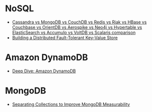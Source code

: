 NoSQL
=====
* [Cassandra vs MongoDB vs CouchDB vs Redis vs Riak vs HBase vs Couchbase vs OrientDB vs Aerospike vs Neo4j vs Hypertable vs ElasticSearch vs Accumulo vs VoltDB vs Scalaris comparison](http://kkovacs.eu/cassandra-vs-mongodb-vs-couchdb-vs-redis)
* [Building a Distributed Fault-Tolerant Key-Value Store](http://blog.fourthbit.com/2015/04/12/building-a-distributed-fault-tolerant-key-value-store#.VS7k6ien4Cs.hackernews)

# Amazon DynamoDB
* [Deep Dive: Amazon DynamoDB](http://www.slideshare.net/AmazonWebServices/deep-dive-amazon-dynamodb)

# MongoDB
* [Separating Collections to Improve MongoDB Measurability](https://blog.compose.io/separating-collections-to-improve-mongodb-measurability/)